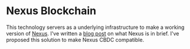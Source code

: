 # Nexus Blockchain

This technology servers as a underlying infrastructure to make a working version of [Nexus](https://nexus.bisih.org/). I've written a [blog post](https://blog.manasnanivadekar.me/posts/nexus) on what Nexus is in brief. I've proposed this solution to make Nexus CBDC compatible.

